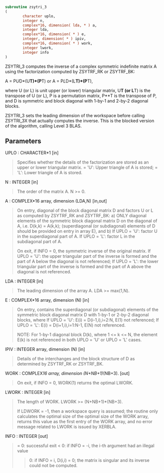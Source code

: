 ```fortran
subroutine zsytri_3
(
        character uplo,
        integer n,
        complex*16, dimension( lda, * ) a,
        integer lda,
        complex*16, dimension( * ) e,
        integer, dimension( * ) ipiv,
        complex*16, dimension( * ) work,
        integer lwork,
        integer info
)
```

ZSYTRI_3 computes the inverse of a complex symmetric indefinite
matrix A using the factorization computed by ZSYTRF_RK or ZSYTRF_BK:

A = P*U*D*(U**T)*(P**T) or A = P*L*D*(L**T)*(P**T),

where U (or L) is unit upper (or lower) triangular matrix,
U**T (or L**T) is the transpose of U (or L), P is a permutation
matrix, P**T is the transpose of P, and D is symmetric and block
diagonal with 1-by-1 and 2-by-2 diagonal blocks.

ZSYTRI_3 sets the leading dimension of the workspace  before calling
ZSYTRI_3X that actually computes the inverse.  This is the blocked
version of the algorithm, calling Level 3 BLAS.

## Parameters
UPLO : CHARACTER*1 [in]
> Specifies whether the details of the factorization are
> stored as an upper or lower triangular matrix.
> = 'U':  Upper triangle of A is stored;
> = 'L':  Lower triangle of A is stored.

N : INTEGER [in]
> The order of the matrix A.  N >= 0.

A : COMPLEX*16 array, dimension (LDA,N) [in,out]
> On entry, diagonal of the block diagonal matrix D and
> factors U or L as computed by ZSYTRF_RK and ZSYTRF_BK:
> a) ONLY diagonal elements of the symmetric block diagonal
> matrix D on the diagonal of A, i.e. D(k,k) = A(k,k);
> (superdiagonal (or subdiagonal) elements of D
> should be provided on entry in array E), and
> b) If UPLO = 'U': factor U in the superdiagonal part of A.
> If UPLO = 'L': factor L in the subdiagonal part of A.
> 
> On exit, if INFO = 0, the symmetric inverse of the original
> matrix.
> If UPLO = 'U': the upper triangular part of the inverse
> is formed and the part of A below the diagonal is not
> referenced;
> If UPLO = 'L': the lower triangular part of the inverse
> is formed and the part of A above the diagonal is not
> referenced.

LDA : INTEGER [in]
> The leading dimension of the array A.  LDA >= max(1,N).

E : COMPLEX*16 array, dimension (N) [in]
> On entry, contains the superdiagonal (or subdiagonal)
> elements of the symmetric block diagonal matrix D
> with 1-by-1 or 2-by-2 diagonal blocks, where
> If UPLO = 'U': E(i) = D(i-1,i),i=2:N, E(1) not referenced;
> If UPLO = 'L': E(i) = D(i+1,i),i=1:N-1, E(N) not referenced.
> 
> NOTE: For 1-by-1 diagonal block D(k), where
> 1 <= k <= N, the element E(k) is not referenced in both
> UPLO = 'U' or UPLO = 'L' cases.

IPIV : INTEGER array, dimension (N) [in]
> Details of the interchanges and the block structure of D
> as determined by ZSYTRF_RK or ZSYTRF_BK.

WORK : COMPLEX*16 array, dimension (N+NB+1)*(NB+3). [out]
> On exit, if INFO = 0, WORK(1) returns the optimal LWORK.

LWORK : INTEGER [in]
> The length of WORK. LWORK >= (N+NB+1)*(NB+3).
> 
> If LDWORK = -1, then a workspace query is assumed;
> the routine only calculates the optimal size of the optimal
> size of the WORK array, returns this value as the first
> entry of the WORK array, and no error message related to
> LWORK is issued by XERBLA.

INFO : INTEGER [out]
> = 0: successful exit
> < 0: if INFO = -i, the i-th argument had an illegal value
> > 0: if INFO = i, D(i,i) = 0; the matrix is singular and its
> inverse could not be computed.
